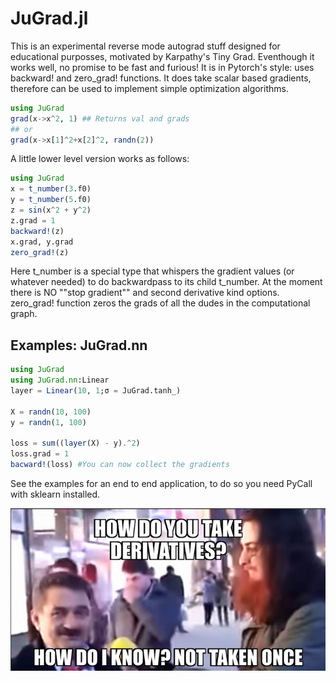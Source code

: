 # JuGrad.jl

This is an experimental reverse mode autograd stuff designed for educational purposses, motivated by Karpathy's Tiny Grad. Eventhough it works well, no promise to be fast and furious! It is in Pytorch's style: uses backward! and zero_grad! functions.
It does take scalar based gradients, therefore can be used to implement simple optimization algorithms. 

````julia
using JuGrad
grad(x->x^2, 1) ## Returns val and grads
## or 
grad(x->x[1]^2+x[2]^2, randn(2))
````
A little lower level version works as follows:

````julia
using JuGrad
x = t_number(3.f0)
y = t_number(5.f0)
z = sin(x^2 + y^2)
z.grad = 1
backward!(z)
x.grad, y.grad
zero_grad!(z)
````

Here t_number is a special type that whispers the gradient values (or whatever needed) to do backwardpass to its child t_number. At the moment there is NO ""stop gradient"" and second derivative kind options. zero_grad! function zeros the grads of all the dudes in the computational graph.  

## Examples: JuGrad.nn
````julia
using JuGrad
using JuGrad.nn:Linear
layer = Linear(10, 1;σ = JuGrad.tanh_)

X = randn(10, 100)
y = randn(1, 100)

loss = sum((layer(X) - y).^2)
loss.grad = 1
bacward!(loss) #You can now collect the gradients

````
See the examples for an end to end application, to do so you need PyCall with sklearn installed. 


<p align="center">

<img src="memes.png" width="512" class="center"/>

</p>

